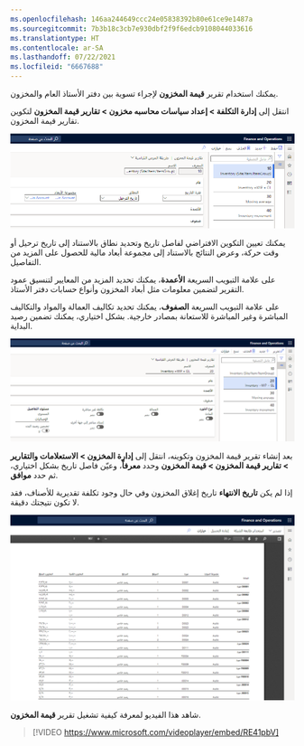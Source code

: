 ```yaml
---
ms.openlocfilehash: 146aa244649ccc24e05838392b80e61ce9e1487a
ms.sourcegitcommit: 7b3b18c3cb7e930dbf2f9f6edcb9108044033616
ms.translationtype: HT
ms.contentlocale: ar-SA
ms.lasthandoff: 07/22/2021
ms.locfileid: "6667688"
---
```

يمكنك استخدام تقرير **قيمة المخزون** لإجراء تسوية بين دفتر الأستاذ العام والمخزون. 

انتقل إلى **إدارة التكلفة > إعداد سياسات محاسبه مخزون > تقارير قيمة المخزون** لتكوين تقارير قيمة المخزون.
 
[![لقطة شاشة لعلامة التبويب "عام" في صفحة تقارير قيمة المخزون.](../media/inventory-value-reports.png)](../media/inventory-value-reports.png#lightbox)

يمكنك تعيين التكوين الافتراضي لفاصل تاريخ وتحديد نطاق بالاستناد إلى تاريخ ترحيل أو وقت حركة، وعرض النتائج بالاستناد إلى مجموعة أبعاد مالية للحصول على المزيد من التفاصيل.

على علامة التبويب السريعة **الأعمدة**، يمكنك تحديد المزيد من المعايير لتنسيق عمود التقرير لتضمين معلومات مثل أبعاد المخزون وأنواع حسابات دفتر الأستاذ.

على علامة التبويب السريعة **الصفوف**، يمكنك تحديد تكاليف العمالة والمواد والتكاليف المباشرة وغير المباشرة للاستعانة بمصادر خارجية. بشكل اختياري، يمكنك تضمين رصيد البداية.
 
[![لقطة شاشة لعلامة التبويب "الصفوف" في صفحة تقارير قيمة المخزون.](../media/inventory-value-reports-3.png)](../media/inventory-value-reports-3.png#lightbox)

بعد إنشاء تقرير قيمة المخزون وتكوينه، انتقل إلى **إدارة المخزون > الاستعلامات والتقارير > تقارير قيمة المخزون > قيمة المخزون** وحدد **معرفاً**، وعيّن فاصل تاريخ بشكل اختياري، ثم حدد **موافق**.

إذا لم يكن **تاريخ الانتهاء** تاريخ إغلاق المخزون وفي حال وجود تكلفة تقديرية للأصناف، فقد لا تكون نتيجتك دقيقة.

[![لقطة شاشة لمثال عن تقرير قيمة المخزون.](../media/inventory-value.png)](../media/inventory-value.png#lightbox)

شاهد هذا الفيديو لمعرفة كيفية تشغيل تقرير **قيمة المخزون**.

 > [!VIDEO https://www.microsoft.com/videoplayer/embed/RE41pbV]
